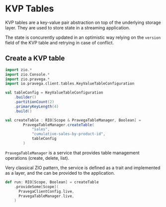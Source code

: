 # KVP Tables

KVP tables are a key-value pair abstraction on top of the underlying storage layer. They are used to store state in a streaming application.

The state is concurently updated in an optimistic way relying on the `version` field of the KVP table and retrying in case of conflict.

## Create a KVP table

```scala mdoc:silent
import zio.*
import zio.Console.*
import zio.pravega.*
import io.pravega.client.tables.KeyValueTableConfiguration

val tableConfig = KeyValueTableConfiguration
    .builder()
    .partitionCount(2)
    .primaryKeyLength(4)
    .build()

val createTable : RIO[Scope & PravegaTableManager, Boolean] =
        PravegaTableManager.createTable(
            "sales",
            "cumulative-sales-by-product-id",
            tableConfig
        )
```

`PravegaTableManager` is a service that provides table management operations (create, delete, list).

Very classical ZIO pattern, the service is defined as a trait and implemented as a layer, and the can be provided to the application.

```scala mdoc:silent
def run: RIO[Scope, Boolean] = createTable
    .provideSome[Scope](
      PravegaClientConfig.live,
      PravegaTableManager.live,
    )
```


